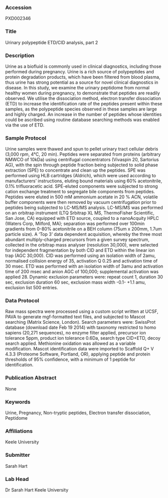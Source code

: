 ### Accession
PXD002346

### Title
Urinary polypeptide ETD/CID analysis, part 2

### Description
Urine as a biofluid is commonly used in clinical diagnostics, including those performed during pregnancy. Urine is a rich source of polypeptides and protein degradation products, which have been filtered from blood plasma, thus urine has strong potential as a source for novel clinical diagnostics in disease. In this study, we examine the urinary peptidome from normal healthy women during pregnancy, to demonstrate that peptides are readily observed. We utilise the dissociation method, electron transfer dissociation (ETD) to increase the identification rate of the peptides present within these samples, as the polypeptide species observed in these samples are large and highly charged. An increase in the number of peptides whose identities could be ascribed using routine database searching methods was enabled via the use of ETD.

### Sample Protocol
Urine samples were thawed and spun to pellet urinary tract cellular debris (3,000 rpm, 4°C, 20 min). Peptides were separated from proteins (arbitrary NMWCO of 10kDa) using centrifugal concentrators (Vivaspin 20, Sartorius AG), with the spin through peptide fraction being subjected to solid phase extraction (SPE) to concentrate and clean up the peptides. SPE was performed using HLB cartridges (Aldrich), which were used according to manufacturers’ instructions, eluting bound materials using 60% acetonitrile, 0.1% trifluoracetic acid. SPE-eluted components were subjected to strong cation exchange treatment to segregate bile components from peptides. Peptides were eluted in 500 mM ammonium acetate in 20 % ACN, volatile buffer components were then removed by vacuum centrifugation prior to peptides being subjected to LC-MS/MS analysis. LC-MS/MS was performed on an orbitrap instrument (LTQ Srbitrap XL MS, ThermoFisher Scientific, San Jose, CA) equipped with ETD source, coupled to a nanoAcquity HPLC (Waters Corp, Milford, MA); separation was performed over 100min gradients from 0-80% acetonitrile on a BEH column (75um x 200mm, 1.7um particle size). A ‘Top 3’ data dependent acquisition, whereby the three most abundant multiply-charged precursors from a given survey spectrum, collected in the orbitrap mass analyser (resolution 30,000), were selected for independent fragmentation by both CID and ETD within the linear ion trap (AGC 30,000).  CID was performed using an isolation width of 2amu, normalised collision energy of 35, activation Q 0.25 and activation time of 30 msec. ETD was performed with an isolation width of 3amu and activation time of 200 msec and anion AGC of 100,000; supplemental activation was applied 28.  Dynamic exclusion parameters were: repeat count 1, duration 30 sec, exclusion duration 60 sec, exclusion mass width -0.1- +1.1 amu, exclusion list 500 entries.

### Data Protocol
Raw mass spectra were processed using a custom script written at UCSF, PAVA to generate mgf-formatted text files, and subjected to Mascot searching (Matrix Science, London). Search parameters were: SwissProt database (download date Feb 19 2014) with taxonomy restricted to homo sapiens (20,271 sequences), no enzyme filter applied, precursor ion tolerance 5ppm, product ion tolerance 0.6Da, search type CID+ETD, decoy search applied.  Methionine oxidation was allowed as a variable modification. Mascot identification data were imported to Scaffold Q+ V 4.3.3 (Proteome Software, Portland, OR), applying peptide and protein thresholds of 95% confidence, with a minimum of 1 peptide for identification.

### Publication Abstract
None

### Keywords
Urine, Pregnancy, Non-tryptic peptides, Electron transfer dissociation, Peptidome

### Affiliations
Keele University

### Submitter
Sarah Hart

### Lab Head
Dr Sarah Hart
Keele University


